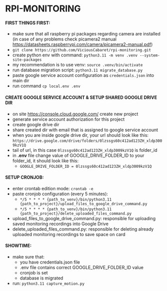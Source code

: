 # RPI-MONITORING

#### FIRST THINGS FIRST:
- make sure that all raspberry pi packages regarding camera are installed (in case of any problems check picamera2 manual https://datasheets.raspberrypi.com/camera/picamera2-manual.pdf)
- `git clone https://github.com/ViciousCabaret/rpi-monitoring.git`
- create python env with command: `python3.11 -m venv .venv --system-site-packages` 
- my recommendation is to use venv: `source .venv/bin/activate`
- run database migration script: `python3.11 migrate_database.py`
- paste google service account configuration as `credentials.json` into main dir
- run command `cp local.env .env`

#### CREATE GOOGLE SERVICE ACCOUNT & SETUP SHARED GOOGLE DRIVE DIR
- on site https://console.cloud.google.com/ create new project
- generate service account authorization for this project
- create google drive dir
- share created dir with email that is assigned to google service account
- when you are inside google drive dir, your url should look like this: `https://drive.google.com/drive/folders/0lzssgs60c412ad123ZH_xldp3009kzV1Q`
- tail of url, in this case `0lzssgs60c412ad123ZH_xldp3009kzV1Q` is folder_id
- in **.env** file change value of GOOGLE_DRIVE_FOLDER_ID to your folder_id, it should look like this:
  - `GOOGLE_DRIVE_FOLDER_ID = 0lzssgs60c412ad123ZH_xldp3009kzV1Q`

#### SETUP CRONJOB:
- enter crontab edition mode: `crontab -e`
- paste cronjob configuration (every 5 minutes):
  - `*/5 * * * * {path_to_venv}/bin/python3.11 {path_to_project}/upload_files_to_google_drive_command.py`
  - `*/5 * * * * {path_to_venv}/bin/python3.11 {path_to_project}/delete_uploaded_files_command.py`
- upload_files_to_google_drive_command.py: responsible for uploading saved monitoring recordings into Google Drive
- delete_uploaded_files_command.py: responsible for deleting already uploaded monitoring recordings to save space on card
  

#### SHOWTIME:
- make sure that:
  - you have credentials.json file
  - .env file contains correct GOOGLE_DRIVE_FOLDER_ID value
  - cronjob is set
  - database is migrated
- run: `python3.11 capture_motion.py`